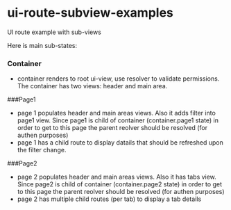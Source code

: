 # ui-route-subview-examples
UI route example with sub-views

Here is main sub-states:

### Container

- container renders to root ui-view, use resolver to validate permissions. The container has two views: header and main area.

###Page1

- page 1 populates header and main areas views. Also it adds filter into page1 view. 
  Since page1 is child of container (container.page1 state) in order to get to this page 
  the parent reolver should be resolved (for authen purposes)
- page 1 has a child route to display datails that should be refreshed upon the filter change.


###Page2

- page 2 populates header and main areas views. Also it has tabs view. 
  Since page2 is child of container (container.page2 state) in order to get to this page 
  the parent reolver should be resolved (for authen purposes)
- page 2 has multiple child routes (per tab) to display a tab details


